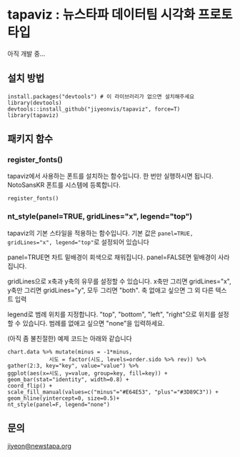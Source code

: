 # tapaviz : 뉴스타파 데이터팀 시각화 프로토타입

아직 개발 중...

## 설치 방법

    install.packages("devtools") # 이 라이브러리가 없으면 설치해주세요
    library(devtools)
    devtools::install_github("jiyeonvis/tapaviz", force=T)
    library(tapaviz)

## 패키지 함수

### register_fonts()
tapaviz에서 사용하는 폰트를 설치하는 함수입니다. 한 번만 실행하시면 됩니다. NotoSansKR 폰트를 시스템에 등록합니다.

    register_fonts()

### nt_style(panel=TRUE, gridLines="x", legend="top")

tapaviz의 기본 스타일을 적용하는 함수입니다. 기본 값은 `panel=TRUE, gridLines="x", legend="top"`로 설정되어 있습니다

panel=TRUE면 차트 밑배경이 회색으로 채워집니다. panel=FALSE면 밑배경이 사라집니다.

gridLines으로 x축과 y축의 유무를 설정할 수 있습니다. x축만 그리면 gridLines="x", y축만 그리면 gridLines="y", 모두 그리면 "both". 축 없애고 싶으면 그 외 다른 텍스트 입력

legend로 범례 위치를 지정합니다. "top", "bottom", "left", "right"으로 위치를 설정할 수  있습니다. 범례를 없애고 싶으면 "none"을 입력하세요. 


(아직 좀 불친절한) 예제 코드는 아래와 같습니다

    chart.data %>% mutate(minus = -1*minus,
                 시도 = factor(시도, levels=order.sido %>% rev)) %>% 
    gather(2:3, key="key", value="value") %>% 
    ggplot(aes(x=시도, y=value, group=key, fill=key)) +
    geom_bar(stat="identity", width=0.8) +
    coord_flip() +
    scale_fill_manual(values=c("minus"="#E64E53", "plus"="#3D89C3")) +
    geom_hline(yintercept=0, size=0.5)+
    nt_style(panel=F, legend="none")
    
## 문의
jiyeon@newstapa.org
